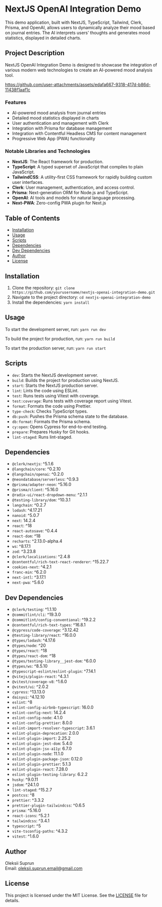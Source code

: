 # NextJS OpenAI Integration Demo

This demo application, built with NextJS, TypeScript, Tailwind, Clerk, Prisma, and OpenAI, allows users to dynamically analyze their mood based on journal entries. The AI interprets users’ thoughts and generates mood statistics, displayed in detailed charts.

## Project Description

NextJS OpenAI Integration Demo is designed to showcase the integration of various modern web technologies to create an AI-powered mood analysis tool.



https://github.com/user-attachments/assets/edafa667-9318-417d-b86d-11438f1aaf1c



### Features

- AI-powered mood analysis from journal entries
- Detailed mood statistics displayed in charts
- User authentication and management with Clerk
- Integration with Prisma for database management
- Integration with Contentful Headless CMS for content management
- Progressive Web App (PWA) functionality

### Notable Libraries and Technologies

- **NextJS**: The React framework for production.
- **TypeScript**: A typed superset of JavaScript that compiles to plain JavaScript.
- **TailwindCSS**: A utility-first CSS framework for rapidly building custom user interfaces.
- **Clerk**: User management, authentication, and access control.
- **Prisma**: Next-generation ORM for Node.js and TypeScript.
- **OpenAI**: AI tools and models for natural language processing.
- **Next-PWA**: Zero-config PWA plugin for Next.js

## Table of Contents

- [Installation](#installation)
- [Usage](#usage)
- [Scripts](#scripts)
- [Dependencies](#dependencies)
- [Dev Dependencies](#dev-dependencies)
- [Author](#author)
- [License](#license)

## Installation

1. Clone the repository:
   `git clone https://github.com/yourusername/nextjs-openai-integration-demo.git`
2. Navigate to the project directory:
   `cd nextjs-openai-integration-demo`
3. Install the dependencies:
   `yarn install`

## Usage

To start the development server, run:
`yarn run dev`

To build the project for production, run:
`yarn run build`

To start the production server, run:
`yarn run start`

## Scripts

- `dev`: Starts the NextJS development server.
- `build`: Builds the project for production using NextJS.
- `start`: Starts the NextJS production server.
- `lint`: Lints the code using ESLint.
- `test`: Runs tests using Vitest with coverage.
- `test:coverage`: Runs tests with coverage report using Vitest.
- `format`: Formats the code using Prettier.
- `type-check`: Checks TypeScript types.
- `db:push`: Pushes the Prisma schema state to the database.
- `db:format`: Formats the Prisma schema.
- `cy:open`: Opens Cypress for end-to-end testing.
- `prepare`: Prepares Husky for Git hooks.
- `lint-staged`: Runs lint-staged.

## Dependencies

- `@clerk/nextjs`: ^5.1.6
- `@langchain/core`: ^0.2.10
- `@langchain/openai`: ^0.2.0
- `@neondatabase/serverless`: ^0.9.3
- `@prisma/adapter-neon`: ^5.16.0
- `@prisma/client`: ^5.16.0
- `@radix-ui/react-dropdown-menu`: ^2.1.1
- `@testing-library/dom`: ^10.3.1
- `langchain`: ^0.2.7
- `lodash`: ^4.17.21
- `nanoid`: ^5.0.7
- `next`: 14.2.4
- `react`: ^18
- `react-autosave`: ^0.4.4
- `react-dom`: ^18
- `recharts`: ^2.13.0-alpha.4
- `ws`: ^8.17.1
- `zod`: ^3.23.8
- `@clerk/localizations`: ^2.4.8
- `@contentful/rich-text-react-renderer`: ^15.22.7
- `cookies-next`: ^4.2.1
- `franc-min`: ^6.2.0
- `next-intl`: ^3.17.1
- `next-pwa`: ^5.6.0

## Dev Dependencies

- `@clerk/testing`: ^1.1.10
- `@commitlint/cli`: ^19.3.0
- `@commitlint/config-conventional`: ^19.2.2
- `@contentful/rich-text-types`: ^16.8.1
- `@cypress/code-coverage`: ^3.12.42
- `@testing-library/react`: ^16.0.0
- `@types/lodash`: ^4.17.6
- `@types/node`: ^20
- `@types/react`: ^18
- `@types/react-dom`: ^18
- `@types/testing-library__jest-dom`: ^6.0.0
- `@types/ws`: ^8.5.10
- `@typescript-eslint/eslint-plugin`: ^7.14.1
- `@vitejs/plugin-react`: ^4.3.1
- `@vitest/coverage-v8`: ^1.6.0
- `@vitest/ui`: ^2.0.2
- `cypress`: ^13.13.0
- `daisyui`: ^4.12.10
- `eslint`: ^8
- `eslint-config-airbnb-typescript`: 16.0.0
- `eslint-config-next`: 14.2.4
- `eslint-config-node`: 4.1.0
- `eslint-config-prettier`: 8.0.0
- `eslint-import-resolver-typescript`: 3.6.1
- `eslint-plugin-deprecation`: 2.0.0
- `eslint-plugin-import`: 2.25.2
- `eslint-plugin-jest-dom`: 5.4.0
- `eslint-plugin-jsx-a11y`: 6.7.0
- `eslint-plugin-node`: 11.1.0
- `eslint-plugin-package-json`: 0.12.0
- `eslint-plugin-prettier`: 5.1.3
- `eslint-plugin-react`: 7.28.0
- `eslint-plugin-testing-library`: 6.2.2
- `husky`: ^9.0.11
- `jsdom`: ^24.1.0
- `lint-staged`: ^15.2.7
- `postcss`: ^8
- `prettier`: ^3.3.2
- `prettier-plugin-tailwindcss`: ^0.6.5
- `prisma`: ^5.16.0
- `react-icons`: ^5.2.1
- `tailwindcss`: ^3.4.1
- `typescript`: ^5
- `vite-tsconfig-paths`: ^4.3.2
- `vitest`: ^1.6.0

## Author

Oleksii Suprun  
Email: oleksii.suprun.email@gmail.com

## License

This project is licensed under the MIT License. See the [LICENSE](LICENSE) file for details.
